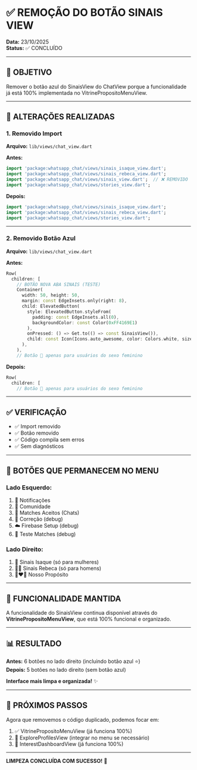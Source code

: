 # ✅ REMOÇÃO DO BOTÃO SINAIS VIEW

**Data:** 23/10/2025  
**Status:** ✅ CONCLUÍDO

---

## 🎯 OBJETIVO

Remover o botão azul do SinaisView do ChatView porque a funcionalidade já está 100% implementada no VitrinePropositoMenuView.

---

## 🔧 ALTERAÇÕES REALIZADAS

### 1. Removido Import
**Arquivo:** `lib/views/chat_view.dart`

**Antes:**
```dart
import 'package:whatsapp_chat/views/sinais_isaque_view.dart';
import 'package:whatsapp_chat/views/sinais_rebeca_view.dart';
import 'package:whatsapp_chat/views/sinais_view.dart';  // ❌ REMOVIDO
import 'package:whatsapp_chat/views/stories_view.dart';
```

**Depois:**
```dart
import 'package:whatsapp_chat/views/sinais_isaque_view.dart';
import 'package:whatsapp_chat/views/sinais_rebeca_view.dart';
import 'package:whatsapp_chat/views/stories_view.dart';
```

---

### 2. Removido Botão Azul
**Arquivo:** `lib/views/chat_view.dart`

**Antes:**
```dart
Row(
  children: [
    // BOTÃO NOVA ABA SINAIS (TESTE)
    Container(
      width: 50, height: 50,
      margin: const EdgeInsets.only(right: 8),
      child: ElevatedButton(
        style: ElevatedButton.styleFrom(
          padding: const EdgeInsets.all(0),
          backgroundColor: const Color(0xFF4169E1)
        ),
        onPressed: () => Get.to(() => const SinaisView()),
        child: const Icon(Icons.auto_awesome, color: Colors.white, size: 24),
      ),
    ),
    // Botão 🤵 apenas para usuários do sexo feminino
```

**Depois:**
```dart
Row(
  children: [
    // Botão 🤵 apenas para usuários do sexo feminino
```

---

## ✅ VERIFICAÇÃO

- ✅ Import removido
- ✅ Botão removido
- ✅ Código compila sem erros
- ✅ Sem diagnósticos

---

## 📱 BOTÕES QUE PERMANECEM NO MENU

### Lado Esquerdo:
1. 🔔 Notificações
2. 👥 Comunidade
3. 💬 Matches Aceitos (Chats)
4. 🔧 Correção (debug)
5. ☁️ Firebase Setup (debug)
6. 🧪 Teste Matches (debug)

### Lado Direito:
1. 🤵 Sinais Isaque (só para mulheres)
2. 👰‍♀️ Sinais Rebeca (só para homens)
3. 👩‍❤️‍👨 Nosso Propósito

---

## 🎯 FUNCIONALIDADE MANTIDA

A funcionalidade do SinaisView continua disponível através do **VitrinePropositoMenuView**, que está 100% funcional e organizado.

---

## 📊 RESULTADO

**Antes:** 6 botões no lado direito (incluindo botão azul ⭐)  
**Depois:** 5 botões no lado direito (sem botão azul)

**Interface mais limpa e organizada!** ✨

---

## 🚀 PRÓXIMOS PASSOS

Agora que removemos o código duplicado, podemos focar em:

1. ✅ VitrinePropositoMenuView (já funciona 100%)
2. 🎯 ExploreProfilesView (integrar no menu se necessário)
3. 🎯 InterestDashboardView (já funciona 100%)

---

**LIMPEZA CONCLUÍDA COM SUCESSO!** 🎉
